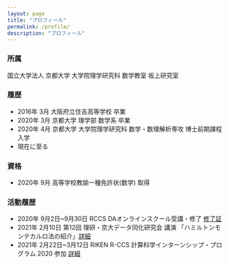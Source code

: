 ```yaml
---
layout: page
title: "プロフィール"
permalink: /profile/
description: "プロフィール"
---
```


### 所属
国立大学法人 京都大学 大学院理学研究科 数学教室 坂上研究室

### 履歴
  - 2016年 3月 大阪府立住吉高等学校 卒業
  - 2020年 3月 京都大学 理学部 数学系 卒業
  -  2020年 4月 京都大学 大学院理学研究科 数学・数理解析専攻 博士前期課程 入学
  - 現在に至る

### 資格
  - 2020年 9月 高等学校教諭一種免許状(数学) 取得

### 活動履歴
  - 2020年 9月2日~9月30日 RCCS DAオンラインスクール受講・修了 [修了証](/math/pdf/da_online_school_2020_certification.pdf)
  - 2021年 2月10日 第12回 理研・京大データ同化研究会 講演 「ハミルトンモンテカルロ法の紹介」[詳細](http://www.data-assimilation.riken.jp/jp/events/ku_ws_202102/index.html)
  - 2021年 2月22日~3月12日 RIKEN R-CCS 計算科学インターンシップ・プログラム 2020 参加 [詳細](https://www.r-ccs.riken.jp/library/event/200604/)